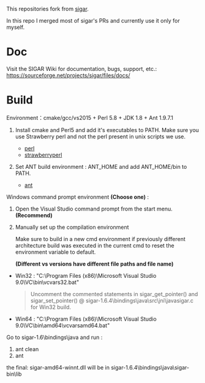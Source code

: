 This repositories fork from [sigar](https://github.com/hyperic/sigar).

In this repo I merged most of sigar's PRs and currently use it only for myself.

# Doc

Visit the SIGAR Wiki for documentation, bugs, support, etc.:
https://sourceforge.net/projects/sigar/files/docs/

# Build

Environment：cmake/gcc/vs2015 + Perl 5.8 + JDK 1.8 + Ant 1.9.7.1

1) Install cmake and Perl5 and add it's executables to PATH. Make sure you use Strawberry perl and not the perl present in unix scripts we use.
   
   - [perl](https://www.perl.org/)
   - [strawberryperl](https://strawberryperl.com/)
2) Set ANT build environment : ANT_HOME and add ANT_HOME/bin to PATH.
   
   - [ant](https://ant.apache.org/)

Windows command prompt environment **(Choose one)** :

1) Open the Visual Studio command prompt from the start menu.**(Recommend)**
2) Manually set up the compilation environment
   
   Make sure to build in a new cmd environment if previously different architecture build was executed in the current cmd to reset the environment variable to default.
   
   **(Different vs versions have different file paths and file name)**

- Win32 : "C:\Program Files (x86)\Microsoft Visual Studio 9.0\VC\bin\vcvars32.bat"
  
  > Uncomment the commented statements in sigar_get_pointer() and sigar_set_pointer() @ sigar-1.6.4\bindings\java\src\jni\javasigar.c for Win32 build.
- Win64 : "C:\Program Files (x86)\Microsoft Visual Studio 9.0\VC\bin\amd64\vcvarsamd64.bat"

Go to sigar-1.6\bindings\java and run :

1. ant clean
2. ant

the final: sigar-amd64-winnt.dll will be in sigar-1.6.4\bindings\java\sigar-bin\lib

